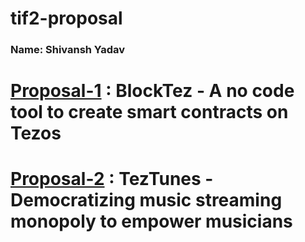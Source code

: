 # tif2-proposal

### Name: Shivansh Yadav

# [Proposal-1](https://github.com/shivanshxyz/tif2-proposal/tree/main/Proposal-1) : BlockTez - A no code tool to create smart contracts on Tezos

# [Proposal-2](https://github.com/shivanshxyz/tif2-proposal/tree/main/Proposal-2) : TezTunes - Democratizing music streaming monopoly to empower musicians
